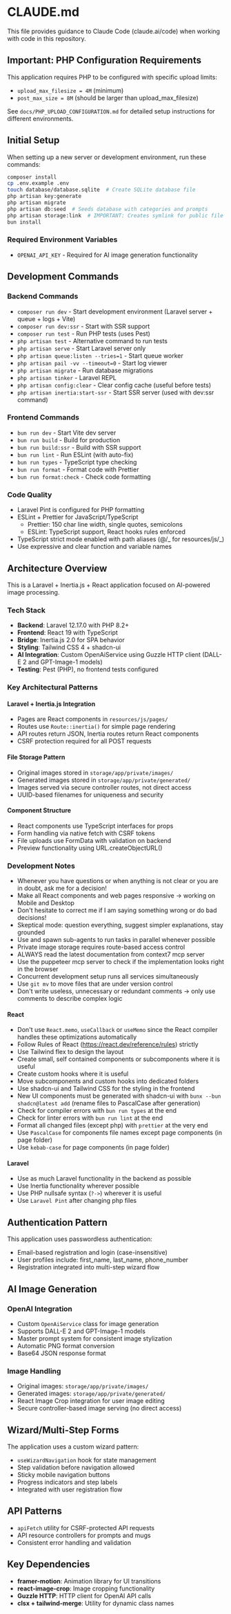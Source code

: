 # CLAUDE.md

This file provides guidance to Claude Code (claude.ai/code) when working with code in this repository.

## Important: PHP Configuration Requirements

This application requires PHP to be configured with specific upload limits:

- `upload_max_filesize = 4M` (minimum)
- `post_max_size = 8M` (should be larger than upload_max_filesize)

See `docs/PHP_UPLOAD_CONFIGURATION.md` for detailed setup instructions for different environments.

## Initial Setup

When setting up a new server or development environment, run these commands:

```bash
composer install
cp .env.example .env
touch database/database.sqlite  # Create SQLite database file
php artisan key:generate
php artisan migrate
php artisan db:seed  # Seeds database with categories and prompts
php artisan storage:link  # IMPORTANT: Creates symlink for public file access
bun install
```

### Required Environment Variables

- `OPENAI_API_KEY` - Required for AI image generation functionality

## Development Commands

### Backend Commands

- `composer run dev` - Start development environment (Laravel server + queue + logs + Vite)
- `composer run dev:ssr` - Start with SSR support
- `composer run test` - Run PHP tests (uses Pest)
- `php artisan test` - Alternative command to run tests
- `php artisan serve` - Start Laravel server only
- `php artisan queue:listen --tries=1` - Start queue worker
- `php artisan pail -vv --timeout=0` - Start log viewer
- `php artisan migrate` - Run database migrations
- `php artisan tinker` - Laravel REPL
- `php artisan config:clear` - Clear config cache (useful before tests)
- `php artisan inertia:start-ssr` - Start SSR server (used with dev:ssr command)

### Frontend Commands

- `bun run dev` - Start Vite dev server
- `bun run build` - Build for production
- `bun run build:ssr` - Build with SSR support
- `bun run lint` - Run ESLint (with auto-fix)
- `bun run types` - TypeScript type checking
- `bun run format` - Format code with Prettier
- `bun run format:check` - Check code formatting

### Code Quality

- Laravel Pint is configured for PHP formatting
- ESLint + Prettier for JavaScript/TypeScript
  - Prettier: 150 char line width, single quotes, semicolons
  - ESLint: TypeScript support, React hooks rules enforced
- TypeScript strict mode enabled with path aliases (@/_ for resources/js/_)
- Use expressive and clear function and variable names

## Architecture Overview

This is a Laravel + Inertia.js + React application focused on AI-powered image processing.

### Tech Stack

- **Backend**: Laravel 12.17.0 with PHP 8.2+
- **Frontend**: React 19 with TypeScript
- **Bridge**: Inertia.js 2.0 for SPA behavior
- **Styling**: Tailwind CSS 4 + shadcn-ui
- **AI Integration**: Custom OpenAiService using Guzzle HTTP client (DALL-E 2 and GPT-Image-1 models)
- **Testing**: Pest (PHP), no frontend tests configured

### Key Architectural Patterns

#### Laravel + Inertia.js Integration

- Pages are React components in `resources/js/pages/`
- Routes use `Route::inertia()` for simple page rendering
- API routes return JSON, Inertia routes return React components
- CSRF protection required for all POST requests

#### File Storage Pattern

- Original images stored in `storage/app/private/images/`
- Generated images stored in `storage/app/private/generated/`
- Images served via secure controller routes, not direct access
- UUID-based filenames for uniqueness and security

#### Component Structure

- React components use TypeScript interfaces for props
- Form handling via native fetch with CSRF tokens
- File uploads use FormData with validation on backend
- Preview functionality using URL.createObjectURL()

### Development Notes

- Whenever you have questions or when anything is not clear or you are in doubt, ask me for a decision!
- Make all React components and web pages responsive -> working on Mobile and Desktop
- Don't hesitate to correct me if I am saying something wrong or do bad decisions!
- Skeptical mode: question everything, suggest simpler explanations, stay grounded
- Use and spawn sub-agents to run tasks in parallel whenever possible
- Private image storage requires route-based access control
- ALWAYS read the latest documentation from context7 mcp server
- Use the puppeteer mcp server to check if the implementation looks right in the browser
- Concurrent development setup runs all services simultaneously
- Use `git mv` to move files that are under version control
- Don't write useless, unnecessary or redundant comments -> only use comments to describe complex logic

#### React

- Don't use `React.memo`, `useCallback` or `useMemo` since the React compiler handles these optimizations automatically
- Follow Rules of React (https://react.dev/reference/rules) strictly
- Use Tailwind flex to design the layout
- Create small, self contained components or subcomponents where it is useful
- Create custom hooks where it is useful
- Move subcomponents and custom hooks into dedicated folders
- Use shadcn-ui and Tailwind CSS for the styling in the frontend
- New UI components must be generated with shadcn-ui with `bunx --bun shadcn@latest add` (rename files to PascalCase after generation)
- Check for compiler errors with `bun run types` at the end
- Check for linter errors with `bun run lint` at the end
- Format all changed files (except php) with `prettier` at the very end
- Use `PascalCase` for components file names except page components (in page folder)
- Use `kebab-case` for page components (in page folder)

#### Laravel

- Use as much Laravel functionality in the backend as possible
- Use Inertia functionality wherever possible
- Use PHP nullsafe syntax (`?->`) wherever it is useful
- Use `Laravel Pint` after changing php files

## Authentication Pattern

This application uses passwordless authentication:

- Email-based registration and login (case-insensitive)
- User profiles include: first_name, last_name, phone_number
- Registration integrated into multi-step wizard flow

## AI Image Generation

### OpenAI Integration

- Custom `OpenAiService` class for image generation
- Supports DALL-E 2 and GPT-Image-1 models
- Master prompt system for consistent image stylization
- Automatic PNG format conversion
- Base64 JSON response format

### Image Handling

- Original images: `storage/app/private/images/`
- Generated images: `storage/app/private/generated/`
- React Image Crop integration for user image editing
- Secure controller-based image serving (no direct access)

## Wizard/Multi-Step Forms

The application uses a custom wizard pattern:

- `useWizardNavigation` hook for state management
- Step validation before navigation allowed
- Sticky mobile navigation buttons
- Progress indicators and step labels
- Integrated with user registration flow

## API Patterns

- `apiFetch` utility for CSRF-protected API requests
- API resource controllers for prompts and mugs
- Consistent error handling and validation

## Key Dependencies

- **framer-motion**: Animation library for UI transitions
- **react-image-crop**: Image cropping functionality
- **Guzzle HTTP**: HTTP client for OpenAI API calls
- **clsx + tailwind-merge**: Utility for dynamic class names
